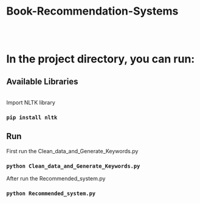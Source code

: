 # Book-Recommendation-Systems
<br/><br/>

# In the project directory, you can run:

## Available Libraries
<br/>
Import NLTK library

### `pip install nltk`

## Run 

First run the Clean_data_and_Generate_Keywords.py 
### `python Clean_data_and_Generate_Keywords.py`



After run the Recommended_system.py 
### `python Recommended_system.py`
